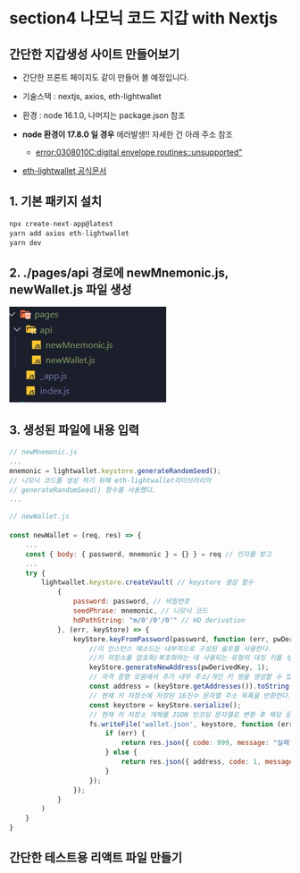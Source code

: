 # section4 나모닉 코드 지갑 with Nextjs

## 간단한 지갑생성 사이트 만들어보기

- 간단한 프론트 페이지도 같이 만들어 볼 예정입니다.
  
- 기술스택 : nextjs, axios, eth-lightwallet

- 환경 : node 16.1.0, 나머지는 package.json 참조
- **node 환경이 17.8.0 일 경우** 에러발생!! 자세한 건 아래 주소 참조
    - [error:0308010C:digital envelope routines::unsupported"](https://stackoverflow.com/questions/69692842/error-message-error0308010cdigital-envelope-routinesunsupported)
- [eth-lightwallet 공식문서](https://github.com/ConsenSys/eth-lightwallet)
## 1. 기본 패키지 설치
```javascript
npx create-next-app@latest
yarn add axios eth-lightwallet
yarn dev
```

## 2. ./pages/api 경로에 newMnemonic.js, newWallet.js 파일 생성
![](./image/폴더구조.jpg)

## 3. 생성된 파일에 내용 입력

```javascript
// newMnemonic.js
...
mnemonic = lightwallet.keystore.generateRandomSeed();
// 니모닉 코드를 생성 하기 위해 eth-lightwallet라이브러리의
// generateRandomSeed() 함수를 사용했다.
...
```


```javascript
// newWallet.js

const newWallet = (req, res) => {
    ...
    const { body: { password, mnemonic } = {} } = req // 인자를 받고
    ...
    try {
        lightwallet.keystore.createVault( // keystore 생성 함수
            {
                password: password, // 비밀번호
                seedPhrase: mnemonic, // 니모닉 코드
                hdPathString: "m/0'/0'/0'" // HD derivation
            }, (err, keyStore) => {
                keyStore.keyFromPassword(password, function (err, pwDerivedKey) {
                    //이 인스턴스 메소드는 내부적으로 구성된 솔트를 사용한다.
                    //키 저장소를 암호화/복호화하는 데 사용되는 유형의 대칭 키를 생성한다.
                    keyStore.generateNewAddress(pwDerivedKey, 1);
                    // 자격 증명 모음에서 추가 내부 주소/개인 키 쌍을 생성할 수 있다.
                    const address = (keyStore.getAddresses()).toString();
                    // 현재 키 저장소에 저장된 16진수 문자열 주소 목록을 반환한다.
                    const keystore = keyStore.serialize();
                    // 현재 키 저장소 개체를 JSON 인코딩 문자열로 변환 후 해당 문자열을 반환한다.
                    fs.writeFile('wallet.json', keystore, function (err, data) {
                        if (err) {
                            return res.json({ code: 999, message: "실패" });
                        } else {
                            return res.json({ address, code: 1, message: "성공" });
                        }
                    });
                });
            }
        )
    }
}
```

## 간단한 테스트용 리액트 파일 만들기

```javascript

```


